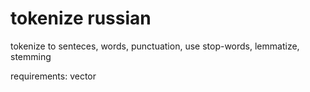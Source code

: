 # tokenize russian
tokenize to senteces, words, punctuation, use stop-words, lemmatize, stemming

requirements: vector
